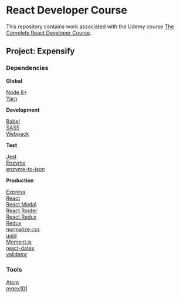 # React Developer Course

This repository contains work associated with the Udemy course [The Complete React Developer Course](https://www.udemy.com/react-2nd-edition).

## Project: Expensify

### Dependencies

**Global**

[Node 8+](https://nodejs.org/)  
[Yarn](https://yarnpkg.com/en/)  

**Development**

[Babel](http://babeljs.io/)  
[SASS](http://sass-lang.com/guide)  
[Webpack](https://webpack.js.org/configuration/)

**Test**

[Jest](https://facebook.github.io/jest/)  
[Enzyme](https://github.com/airbnb/enzyme)  
[enzyme-to-json](https://github.com/adriantoine/enzyme-to-json)  

**Production**

[Express](http://expressjs.com/)  
[React](https://reactjs.org/docs)  
[React Modal](https://reactcommunity.org/react-modal/)  
[React Router](https://reacttraining.com/react-router/web/guides/philosophy)  
[React Redux](https://github.com/reactjs/react-redux)  
[Redux](https://redux.js.org/)  
[normalize.css](https://necolas.github.io/normalize.css/)  
[uuid](https://www.npmjs.com/package/uuid)  
[Moment.js](https://momentjs.com/)  
[react-dates](https://github.com/airbnb/react-dates)  
[validator](https://www.npmjs.com/package/validator)  

### Tools

[Atom](https://atom.io)  
[regex101](https://regex101.com/)  
